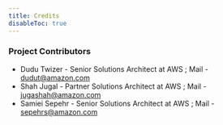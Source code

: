 ```yaml
---
title: Credits
disableToc: true
---
```


<div> 
    <h3> <i class="fas fa-star"></i> Project Contributors <i class="fas fa-star"></i></h3>
</div>

- Dudu Twizer - Senior Solutions Architect at AWS ; Mail - [dudut@amazon.com](mailto:dudut@amazon.com)
- Shah Jugal - Partner Solutions Architect at AWS ; Mail - [jugashah@amazon.com](mailto:jugashah@amazon.com)
- Samiei Sepehr - Senior Solutions Architect at AWS ; Mail - [sepehrs@amazon.com](mailto:sepehrs@amazon.com)

